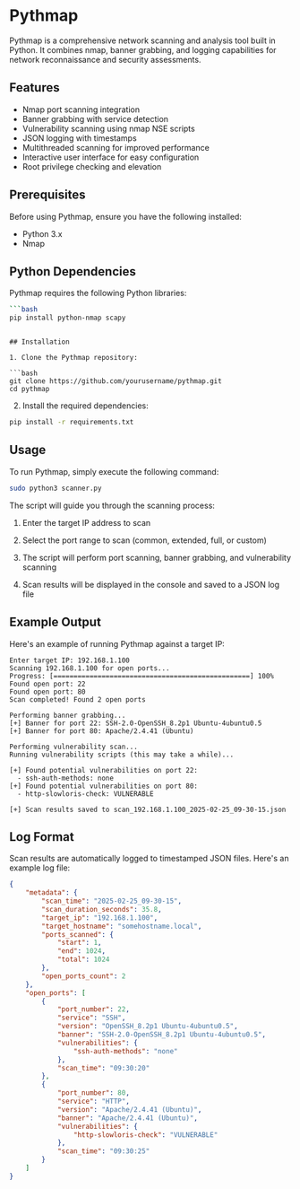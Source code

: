 # Pythmap

Pythmap is a comprehensive network scanning and analysis tool built in Python. It combines nmap, banner grabbing, and logging capabilities for network reconnaissance and security assessments.

## Features

- Nmap port scanning integration
- Banner grabbing with service detection
- Vulnerability scanning using nmap NSE scripts
- JSON logging with timestamps
- Multithreaded scanning for improved performance
- Interactive user interface for easy configuration
- Root privilege checking and elevation

## Prerequisites

Before using Pythmap, ensure you have the following installed:

- Python 3.x
- Nmap

## Python Dependencies

Pythmap requires the following Python libraries:

```bash
```bash
pip install python-nmap scapy
```

```

## Installation

1. Clone the Pythmap repository:

```bash
git clone https://github.com/yourusername/pythmap.git
cd pythmap
```

2. Install the required dependencies:

```bash
pip install -r requirements.txt
```

## Usage

To run Pythmap, simply execute the following command:

```bash
sudo python3 scanner.py
```

The script will guide you through the scanning process:

1. Enter the target IP address to scan
2. Select the port range to scan (common, extended, full, or custom)
3. The script will perform port scanning, banner grabbing, and vulnerability scanning

4. Scan results will be displayed in the console and saved to a JSON log file

## Example Output

Here's an example of running Pythmap against a target IP:

```
Enter target IP: 192.168.1.100  
Scanning 192.168.1.100 for open ports...
Progress: [=================================================] 100%
Found open port: 22
Found open port: 80
Scan completed! Found 2 open ports

Performing banner grabbing...
[+] Banner for port 22: SSH-2.0-OpenSSH_8.2p1 Ubuntu-4ubuntu0.5
[+] Banner for port 80: Apache/2.4.41 (Ubuntu)

Performing vulnerability scan...
Running vulnerability scripts (this may take a while)...

[+] Found potential vulnerabilities on port 22:
  - ssh-auth-methods: none
[+] Found potential vulnerabilities on port 80:
  - http-slowloris-check: VULNERABLE

[+] Scan results saved to scan_192.168.1.100_2025-02-25_09-30-15.json
```

## Log Format

Scan results are automatically logged to timestamped JSON files. Here's an example log file:

```json
{
    "metadata": {
        "scan_time": "2025-02-25_09-30-15",
        "scan_duration_seconds": 35.8,
        "target_ip": "192.168.1.100",
        "target_hostname": "somehostname.local",
        "ports_scanned": {
            "start": 1,
            "end": 1024,
            "total": 1024
        },
        "open_ports_count": 2
    },
    "open_ports": [
        {
            "port_number": 22,
            "service": "SSH",
            "version": "OpenSSH_8.2p1 Ubuntu-4ubuntu0.5",
            "banner": "SSH-2.0-OpenSSH_8.2p1 Ubuntu-4ubuntu0.5",
            "vulnerabilities": {
                "ssh-auth-methods": "none"
            },
            "scan_time": "09:30:20"
        },
        {
            "port_number": 80,
            "service": "HTTP",
            "version": "Apache/2.4.41 (Ubuntu)",
            "banner": "Apache/2.4.41 (Ubuntu)",
            "vulnerabilities": {
                "http-slowloris-check": "VULNERABLE"
            },
            "scan_time": "09:30:25"
        }
    ]
}
```

